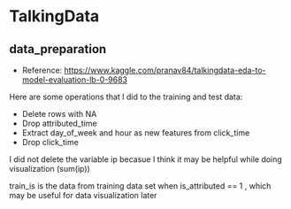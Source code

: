 # TalkingData


## data_preparation
- Reference: https://www.kaggle.com/pranav84/talkingdata-eda-to-model-evaluation-lb-0-9683

Here are some operations that I did to the training and test data:
- Delete rows with NA
- Drop attributed_time
- Extract day_of_week and hour as new features from click_time
- Drop click_time

I did not delete the variable ip becasue I think it may be helpful while doing visualization (sum(ip))

train_is is the data from training data set when is_attributed == 1 , which may be useful for data visualization later
